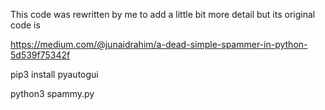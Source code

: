 This code was rewritten by me to add a little bit more detail but its original code is 

https://medium.com/@junaidrahim/a-dead-simple-spammer-in-python-5d539f75342f

pip3 install pyautogui

python3 spammy.py
